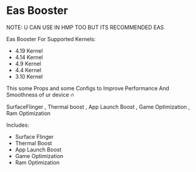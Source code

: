 # Eas Booster
NOTE: U CAN USE IN HMP TOO BUT ITS RECOMMENDED EAS 

Eas Booster For Supported Kernels:
- 4.19 Kernel
- 4.14 Kernel
- 4.9 Kernel
- 4.4 Kernel
- 3.10 Kernel

This some Props and some Configs to Improve Performance
And Smoothness of ur device 🔥


SurfaceFlinger  , Thermal boost  ,  App Launch Boost , Game Optimization , Ram Optimization

Includes:
- Surface Flinger
- Thermal Boost
- App Launch Boost
- Game Optimization
- Ram Optimization
